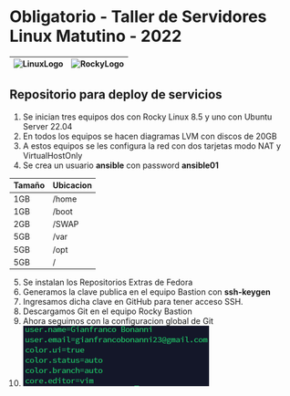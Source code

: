 # Obligatorio - Taller de Servidores Linux Matutino - 2022
| ![LinuxLogo](https://github.com/heberdar/TSL/blob/main/images/Linux_logo.jpg) | ![RockyLogo](https://github.com/heberdar/TSL/blob/main/images/rocky-linux.jpg) |
| ----------- | ----------- |
## Repositorio para deploy de servicios 

1. Se inician tres equipos dos con Rocky Linux 8.5 y uno con Ubuntu Server 22.04
2. En todos los equipos se hacen diagramas LVM con discos de 20GB
3. A estos equipos se les configura la red con dos tarjetas modo NAT y VirtualHostOnly
4. Se crea un usuario **ansible** con password **ansible01**

| Tamaño | Ubicacion |
| ----------- | ----------- |
| 1GB | /home |
| 1GB | /boot |
| 2GB | /SWAP|
| 5GB | /var |
| 5GB | /opt |
| 5GB | /    |

5. Se instalan los Repositorios Extras de Fedora
6. Generamos la clave publica en el equipo Bastion con **ssh-keygen**
7. Ingresamos dicha clave en GitHub para tener acceso SSH.
8. Descargamos Git en el equipo Rocky Bastion
9. Ahora seguimos con la configuracion global de Git
10. ![ConfigGit](https://github.com/heberdar/OBL_TSL/blob/main/images/Configuraciones.png)
